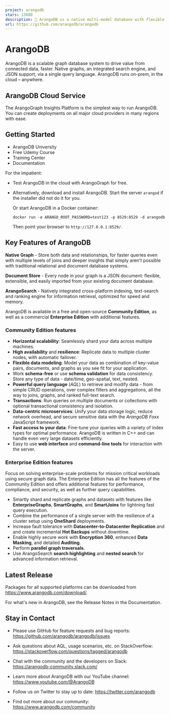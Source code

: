 ```yaml
---
project: arangodb
stars: 13680
description: 🥑 ArangoDB is a native multi-model database with flexible data models for documents, graphs, and key-values. Build high performance applications using a convenient SQL-like query language or JavaScript extensions.
url: https://github.com/arangodb/arangodb
---
```


ArangoDB
========

ArangoDB is a scalable graph database system to drive value from connected data, faster. Native graphs, an integrated search engine, and JSON support, via a single query language. ArangoDB runs on-prem, in the cloud – anywhere.

ArangoDB Cloud Service
----------------------

The ArangoGraph Insights Platform is the simplest way to run ArangoDB. You can create deployments on all major cloud providers in many regions with ease.

Getting Started
---------------

-   ArangoDB University
-   Free Udemy Course
-   Training Center
-   Documentation

For the impatient:

-   Test ArangoDB in the cloud with ArangoGraph for free.
    
-   Alternatively, download and install ArangoDB. Start the server `arangod` if the installer did not do it for you.
    
    Or start ArangoDB in a Docker container:
    
    ```
    docker run -e ARANGO_ROOT_PASSWORD=test123 -p 8529:8529 -d arangodb
    ```
    
    Then point your browser to `http://127.0.0.1:8529/`.
    

Key Features of ArangoDB
------------------------

**Native Graph** - Store both data and relationships, for faster queries even with multiple levels of joins and deeper insights that simply aren't possible with traditional relational and document database systems.

**Document Store** - Every node in your graph is a JSON document: flexible, extensible, and easily imported from your existing document database.

**ArangoSearch** - Natively integrated cross-platform indexing, text-search and ranking engine for information retrieval, optimized for speed and memory.

ArangoDB is available in a free and open-source **Community Edition**, as well as a commercial **Enterprise Edition** with additional features.

### Community Edition features

-   **Horizontal scalability**: Seamlessly shard your data across multiple machines.
-   **High availability** and **resilience**: Replicate data to multiple cluster nodes, with automatic failover.
-   **Flexible data modeling**: Model your data as combination of key-value pairs, documents, and graphs as you see fit for your application.
-   Work **schema-free** or use **schema validation** for data consistency. Store any type of data - date/time, geo-spatial, text, nested.
-   **Powerful query language** (_AQL_) to retrieve and modify data - from simple CRUD operations, over complex filters and aggregations, all the way to joins, graphs, and ranked full-text search.
-   **Transactions**: Run queries on multiple documents or collections with optional transactional consistency and isolation.
-   **Data-centric microservices**: Unify your data storage logic, reduce network overhead, and secure sensitive data with the _ArangoDB Foxx_ JavaScript framework.
-   **Fast access to your data**: Fine-tune your queries with a variety of index types for optimal performance. ArangoDB is written in C++ and can handle even very large datasets efficiently.
-   Easy to use **web interface** and **command-line tools** for interaction with the server.

### Enterprise Edition features

Focus on solving enterprise-scale problems for mission critical workloads using secure graph data. The Enterprise Edition has all the features of the Community Edition and offers additional features for performance, compliance, and security, as well as further query capabilities.

-   Smartly shard and replicate graphs and datasets with features like **EnterpriseGraphs**, **SmartGraphs**, and **SmartJoins** for lightning fast query execution.
-   Combine the performance of a single server with the resilience of a cluster setup using **OneShard** deployments.
-   Increase fault tolerance with **Datacenter-to-Datacenter Replication** and and create incremental **Hot Backups** without downtime.
-   Enable highly secure work with **Encryption 360**, enhanced **Data Masking**, and detailed **Auditing**.
-   Perform **parallel graph traversals**.
-   Use ArangoSearch **search highlighting** and **nested search** for advanced information retrieval.

Latest Release
--------------

Packages for all supported platforms can be downloaded from https://www.arangodb.com/download/.

For what's new in ArangoDB, see the Release Notes in the Documentation.

Stay in Contact
---------------

-   Please use GitHub for feature requests and bug reports: https://github.com/arangodb/arangodb/issues
    
-   Ask questions about AQL, usage scenarios, etc. on StackOverflow: https://stackoverflow.com/questions/tagged/arangodb
    
-   Chat with the community and the developers on Slack: https://arangodb-community.slack.com/
    
-   Learn more about ArangoDB with our YouTube channel: https://www.youtube.com/@ArangoDB
    
-   Follow us on Twitter to stay up to date: https://twitter.com/arangodb
    
-   Find out more about our community: https://www.arangodb.com/community
